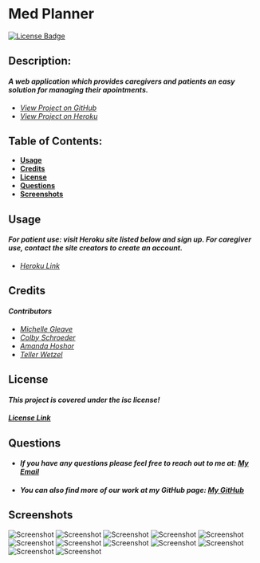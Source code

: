 # Med Planner
[![License Badge](https://img.shields.io/badge/license-ISC-blue.svg)](#license)

## Description:
#### _A web application which provides caregivers and patients an easy solution for managing their apointments._

- _[View Project on GitHub](https://github.com/mmgleave/med-planner)_
- _[View Project on Heroku](https://med-planner-app.herokuapp.com/)_

## Table of Contents:

- [**Usage**](#usage)
- [**Credits**](#credits)
- [**License**](#license)
- [**Questions**](#questions)
- [**Screenshots**](#screenshots)

## Usage

#### _For patient use: visit Heroku site listed below and sign up. For caregiver use, contact the site creators to create an account._

- _[Heroku Link](https://med-planner-app.herokuapp.com/)_

## Credits

#### _Contributors_

- _[Michelle Gleave](https://github.com/mmgleave/)_
- _[Colby Schroeder](https://github.com/SirUbu/)_
- _[Amanda Hoshor](https://github.com/mandahos/)_
- _[Teller Wetzel](https://github.com/teller35/)_

## License

#### _This project is covered under the isc license!_

#### _[License Link](https://choosealicense.com/licenses/isc)_


## Questions

- #### _If you have any questions please feel free to reach out to me at: <a href='mailto:mmgleave@gmail.com.com'></i>My Email</a>_
- #### _You can also find more of our work at my GitHub page: [My GitHub](https://github.com/mmgleave)_

## Screenshots
![Screenshot](public/images/screenshots/screenshot-home.png)
![Screenshot](public/images/screenshots/screenshot-patient-dash.png)
![Screenshot](public/images/screenshots/screenshot-patient-edit.png)
![Screenshot](public/images/screenshots/screenshot-caregiver-list.png)
![Screenshot](public/images/screenshots/screenshot-caregiver-info.png)
![Screenshot](public/images/screenshots/screenshot-caregiver-schedules.png)
![Screenshot](public/images/screenshots/screenshot-schedule-appointment.png)
![Screenshot](public/images/screenshots/screenshot-caregiver-signin.png)
![Screenshot](public/images/screenshots/screenshot-caregiver-dash.png)
![Screenshot](public/images/screenshots/screenshot-caregiver-edit.png)
![Screenshot](public/images/screenshots/screenshot-caregiver-edit-schedules.png)
![Screenshot](public/images/screenshots/screenshot-caregiver-schedules.png)





